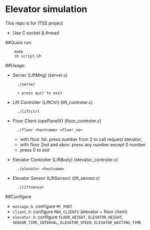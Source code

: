 Elevator simulation
============================================

This repo is for ITSS project

+ Use C socket & thread

##Quick run:

		make
		sh script.sh

##Usage:

+ Server (LiftMng) (server.c)

		./server

		+ press quit to exit

+ Lift Controller (LiftCtrl) (lift_controler.c)
		
		./liftctrl

+ Floor Client (opePanelX) (floor_controler.c)

		./floor <hostname> <floor_no>

	+ with floor 1st: press number from 2 to call request elevator;
	+ with floor 2nd and abov: press any number except 0 number
	+ press 0 to exit

+ Elevator Controller (LiftBody) (elevator_controler.c)

		./elevator <hostname>

+ Elevator Sensor (LiftSensor) (lift_sensor.c)

		./liftsensor

##Configure
	
+ `message.h`: configure `MY_PORT`
+ `client.h`: configure `MAX_CLIENTS` (elevator + floor client)		
+ `elevator.h`: configure `FLOOR_HEIGHT`, `ELEVATOR_HEIGHT`, `SENSOR_TIME_INTERVAL`, `ELEVATOR_SPEED`, `ELEVATOR_WAITING_TIME`

